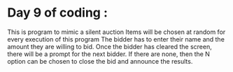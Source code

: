# Day 9 of coding : 

 This is program to mimic a silent auction
 Items will be chosen at random for every execution of this program
 The bidder has to enter their name and the amount they are willing to bid.
 Once the bidder has cleared the screen, there will be a prompt for the next bidder. 
 If there are none, then the N option can be chosen to close the bid and announce the results. 



